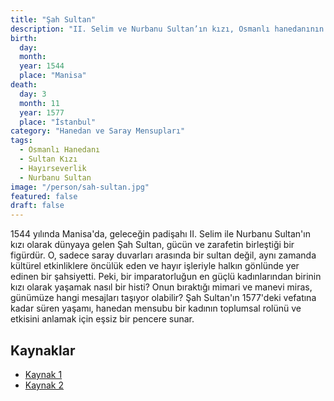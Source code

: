 ```yaml
---
title: "Şah Sultan"
description: "II. Selim ve Nurbanu Sultan’ın kızı, Osmanlı hanedanının hayırseverliğiyle tanınan önemli bir figürü."
birth:
  day: 
  month: 
  year: 1544
  place: "Manisa"
death:
  day: 3
  month: 11
  year: 1577
  place: "İstanbul"
category: "Hanedan ve Saray Mensupları"
tags:
  - Osmanlı Hanedanı
  - Sultan Kızı
  - Hayırseverlik
  - Nurbanu Sultan
image: "/person/sah-sultan.jpg"
featured: false
draft: false
---
```


1544 yılında Manisa'da, geleceğin padişahı II. Selim ile Nurbanu Sultan'ın kızı olarak dünyaya gelen Şah Sultan, gücün ve zarafetin birleştiği bir figürdür. O, sadece saray duvarları arasında bir sultan değil, aynı zamanda kültürel etkinliklere öncülük eden ve hayır işleriyle halkın gönlünde yer edinen bir şahsiyetti. Peki, bir imparatorluğun en güçlü kadınlarından birinin kızı olarak yaşamak nasıl bir histi? Onun bıraktığı mimari ve manevi miras, günümüze hangi mesajları taşıyor olabilir? Şah Sultan'ın 1577'deki vefatına kadar süren yaşamı, hanedan mensubu bir kadının toplumsal rolünü ve etkisini anlamak için eşsiz bir pencere sunar.

## Kaynaklar

- [Kaynak 1](https://tr.wikipedia.org/wiki/%C5%9Eah_Sultan_(II._Selim%27in_k%C4%B1z%C4%B1))
- [Kaynak 2](https://www.wikiwand.com/tr/%C5%9Eah_Sultan_(II._Selim%27in_k%C4%B1z%C4%B1))